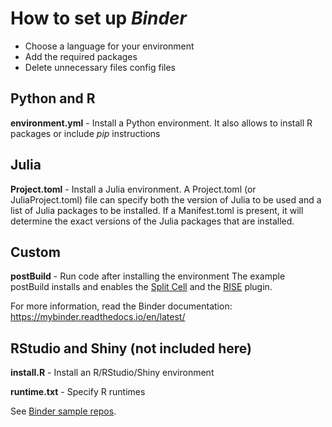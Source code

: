 # How to set up *Binder*

- Choose a language for your environment
- Add the required packages
- Delete unnecessary files config files

## Python and R
__environment.yml__ - Install a Python environment. It also allows to install R packages or include *pip* instructions


## Julia

__Project.toml__ - Install a Julia environment. A Project.toml (or JuliaProject.toml) file can specify both the version of Julia to be used and a list of Julia packages to be installed. If a Manifest.toml is present, it will determine the exact versions of the Julia packages that are installed.


## Custom

__postBuild__ - Run code after installing the environment
The example postBuild installs and enables the [Split Cell](https://github.com/ipython-contrib/jupyter_contrib_nbextensions/tree/master/src/jupyter_contrib_nbextensions/nbextensions/splitcell) and the [RISE](https://github.com/damianavila/RISE/) plugin.

For more information, read the Binder documentation: https://mybinder.readthedocs.io/en/latest/

## RStudio and Shiny (not included here)

__install.R__ - Install an R/RStudio/Shiny environment

__runtime.txt__ - Specify R runtimes

See [Binder sample repos](https://mybinder.readthedocs.io/en/latest/sample_repos.html).
